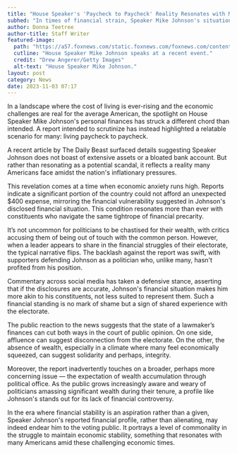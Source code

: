 ```yaml
---
title: "House Speaker's 'Paycheck to Paycheck' Reality Resonates with Many Americans"
subhed: "In times of financial strain, Speaker Mike Johnson's situation strikes a chord with everyday citizens"
author: Donna Teetree
author-title: Staff Writer
featured-image: 
  path: "https://a57.foxnews.com/static.foxnews.com/foxnews.com/content/uploads/2023/11/720/405/3johnson-newsletter-11.1.23.jpg?ve=1&tl=1"
  cutline: "House Speaker Mike Johnson speaks at a recent event."
  credit: "Drew Angerer/Getty Images"
  alt-text: "House Speaker Mike Johnson."
layout: post
category: News
date: 2023-11-03 07:17
---
```


In a landscape where the cost of living is ever-rising and the economic challenges are real for the average American, the spotlight on House Speaker Mike Johnson's personal finances has struck a different chord than intended. A report intended to scrutinize has instead highlighted a relatable scenario for many: living paycheck to paycheck.

A recent article by The Daily Beast surfaced details suggesting Speaker Johnson does not boast of extensive assets or a bloated bank account. But rather than resonating as a potential scandal, it reflects a reality many Americans face amidst the nation's inflationary pressures.

This revelation comes at a time when economic anxiety runs high. Reports indicate a significant portion of the country could not afford an unexpected $400 expense, mirroring the financial vulnerability suggested in Johnson's disclosed financial situation. This condition resonates more than ever with constituents who navigate the same tightrope of financial precarity.

It’s not uncommon for politicians to be chastised for their wealth, with critics accusing them of being out of touch with the common person. However, when a leader appears to share in the financial struggles of their electorate, the typical narrative flips. The backlash against the report was swift, with supporters defending Johnson as a politician who, unlike many, hasn't profited from his position.

Commentary across social media has taken a defensive stance, asserting that if the disclosures are accurate, Johnson's financial situation makes him more akin to his constituents, not less suited to represent them. Such a financial standing is no mark of shame but a sign of shared experience with the electorate.

The public reaction to the news suggests that the state of a lawmaker’s finances can cut both ways in the court of public opinion. On one side, affluence can suggest disconnection from the electorate. On the other, the absence of wealth, especially in a climate where many feel economically squeezed, can suggest solidarity and perhaps, integrity.

Moreover, the report inadvertently touches on a broader, perhaps more concerning issue — the expectation of wealth accumulation through political office. As the public grows increasingly aware and weary of politicians amassing significant wealth during their tenure, a profile like Johnson's stands out for its lack of financial controversy.

In the era where financial stability is an aspiration rather than a given, Speaker Johnson's reported financial profile, rather than alienating, may indeed endear him to the voting public. It portrays a level of commonality in the struggle to maintain economic stability, something that resonates with many Americans amid these challenging economic times.
